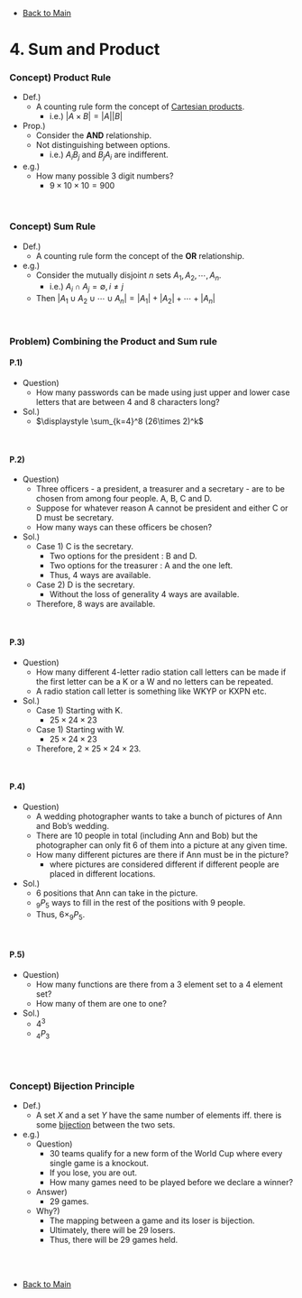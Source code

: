 - [Back to Main](../main.md)

# 4. Sum and Product

### Concept) Product Rule
- Def.)
  - A counting rule form the concept of [Cartesian products](02.md#concept-cartesian-product).
    - i.e.) $`|A\times B| = |A||B|`$
- Prop.)
  - Consider the $`\mathbf{AND}`$ relationship.
  - Not distinguishing between options.
    - i.e.) $`A_i B_j`$ and $`B_j A_i`$ are indifferent.
- e.g.)
  - How many possible 3 digit numbers?
    - $`9\times 10\times 10 = 900`$

<br>

### Concept) Sum Rule
- Def.)
  - A counting rule form the concept of the $`\mathbf{OR}`$ relationship.
- e.g.)
  - Consider the mutually disjoint $`n`$ sets $`A_1, A_2, \cdots, A_n`$.
    - i.e.) $`A_i \cap A_j = \emptyset, i \ne j`$
  - Then $`|A_1 \cup A_2 \cup \cdots \cup A_n| = |A_1| + |A_2| + \cdots + |A_n|`$

<br>

### Problem) Combining the Product and Sum rule
#### P.1)
- Question) 
  - How many passwords can be made using just upper and lower case letters that are between 4 and 8 characters long?
- Sol.)
  - $`\displaystyle \sum_{k=4}^8 (26\times 2)^k`$

<br>

#### P.2)
- Question) 
  - Three officers - a president, a treasurer and a secretary - are to be chosen from among four people. A, B, C and D. 
  - Suppose for whatever reason A cannot be president and either C or D must be secretary. 
  - How many ways can these officers be chosen?
- Sol.)
  - Case 1) C is the secretary.
    - Two options for the president : B and D.
    - Two options for the treasurer : A and the one left.
    - Thus, 4 ways are available.
  - Case 2) D is the secretary.
    - Without the loss of generality 4 ways are available.
  - Therefore, 8 ways are available.

<br>

#### P.3)
- Question) 
  - How many different 4-letter radio station call letters can be made if the first letter can be a K or a W and no letters can be repeated. 
  - A radio station call letter is something like WKYP or KXPN etc.
- Sol.)
  - Case 1) Starting with K.
    - $`25\times 24\times 23`$
  - Case 1) Starting with W.
    - $`25\times 24\times 23`$
  - Therefore, $`2\times 25\times 24\times 23`$.

<br>

#### P.4)
- Question) 
  - A wedding photographer wants to take a bunch of pictures of Ann and Bob’s wedding. 
  - There are 10 people in total (including Ann and Bob) but the photographer can only fit 6 of them into a picture at any given time. 
  - How many different pictures are there if Ann must be in the picture?
    - where pictures are considered different if different people are placed in different locations.
- Sol.)
  - 6 positions that Ann can take in the picture.
  - $`_9 P_5`$ ways to fill in the rest of the positions with 9 people.
  - Thus, $`6 \times _9 P_5`$.

<br>

#### P.5)
- Question) 
  - How many functions are there from a 3 element set to a 4 element set? 
  - How many of them are one to one?
- Sol.)
  - $`4^3`$
  - $`_4 P_3`$

<br><br>

### Concept) Bijection Principle
- Def.)
  - A set $`X`$ and a set $`Y`$ have the same number of elements iff. there is some [bijection](03.md#concept-bijection) between the two sets.
- e.g.)
  - Question)
    - 30 teams qualify for a new form of the World Cup where every single game is a knockout.
    - If you lose, you are out. 
    - How many games need to be played before we declare a winner?
  - Answer)
    - 29 games.
  - Why?)
    - The mapping between a game and its loser is bijection.
    - Ultimately, there will be 29 losers.
    - Thus, there will be 29 games held.


<br><br>

- [Back to Main](../main.md)